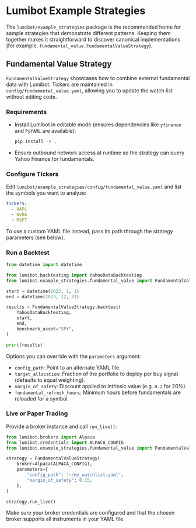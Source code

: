 # Lumibot Example Strategies

The `lumibot/example_strategies` package is the recommended home for sample
strategies that demonstrate different patterns. Keeping them together makes it
straightforward to discover canonical implementations (for example,
`fundamental_value.FundamentalValueStrategy`).

## Fundamental Value Strategy

`FundamentalValueStrategy` showcases how to combine external fundamental data
with Lumibot. Tickers are maintained in
`config/fundamental_value.yaml`, allowing you to update the watch list without
editing code.

### Requirements

- Install Lumibot in editable mode (ensures dependencies like `yfinance` and
  `PyYAML` are available):

  ```bash
  pip install -e .
  ```

- Ensure outbound network access at runtime so the strategy can query Yahoo
  Finance for fundamentals.

### Configure Tickers

Edit `lumibot/example_strategies/config/fundamental_value.yaml` and list the
symbols you want to analyze:

```yaml
tickers:
  - AAPL
  - NVDA
  - MSFT
```

To use a custom YAML file instead, pass its path through the strategy
parameters (see below).

### Run a Backtest

```python
from datetime import datetime

from lumibot.backtesting import YahooDataBacktesting
from lumibot.example_strategies.fundamental_value import FundamentalValueStrategy

start = datetime(2023, 1, 1)
end = datetime(2023, 12, 31)

results = FundamentalValueStrategy.backtest(
    YahooDataBacktesting,
    start,
    end,
    benchmark_asset="SPY",
)

print(results)
```

Options you can override with the `parameters` argument:

- `config_path`: Point to an alternate YAML file.
- `target_allocation`: Fraction of the portfolio to deploy per buy signal
  (defaults to equal weighting).
- `margin_of_safety`: Discount applied to intrinsic value (e.g. `0.2` for 20%).
- `fundamental_refresh_hours`: Minimum hours before fundamentals are reloaded
  for a symbol.

### Live or Paper Trading

Provide a broker instance and call `run_live()`:

```python
from lumibot.brokers import Alpaca
from lumibot.credentials import ALPACA_CONFIG
from lumibot.example_strategies.fundamental_value import FundamentalValueStrategy

strategy = FundamentalValueStrategy(
    broker=Alpaca(ALPACA_CONFIG),
    parameters={
        "config_path": "~/my_watchlist.yaml",
        "margin_of_safety": 0.15,
    },
)

strategy.run_live()
```

Make sure your broker credentials are configured and that the chosen broker
supports all instruments in your YAML file.
